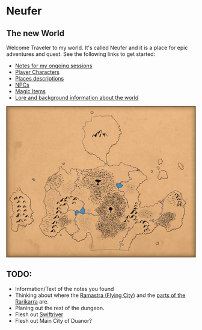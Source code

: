 # Neufer
## The new World



Welcome Traveler to my world. It's called Neufer and it is a place for
epic adventures and quest. See the following links to get started:

- [Notes for my ongoing sessions](session_notes.md)
- [Player Characters](characters/index.md)
- [Places descriptions](places/index.md)
- [NPCs](npcs/index.md)
- [Magic Items](items/index.md)
- [Lore and background information about the world](lore/index.md)

![Neufer Map](neufer.jpg)

## TODO:
 - Information/Text of the notes you found
 - Thinking about where the [Ramastra (Flying City)](lore/ramastra.md)
 and the [parts of the Rarikarra](items/rarikarra.md) are.
 - Planing out the rest of the dungeon.
 - Flesh out [Swiftriver](places/swiftriver.md)
 - Flesh out Main City of Duanor?
